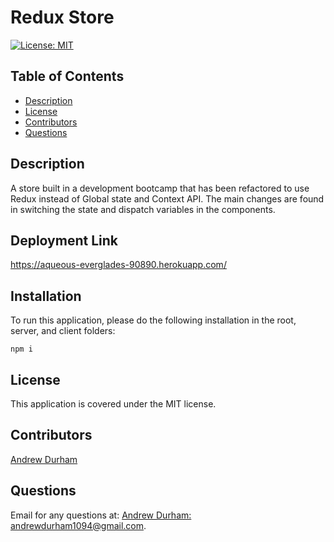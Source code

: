 # Redux Store
[![License: MIT](https://img.shields.io/badge/license-MIT-yellow)](https://opensource.org/licenses/MIT)
## Table of Contents

* [Description](#description)
* [License](#license)
* [Contributors](#contributors)
* [Questions](#questions)
## Description
A store built in a development bootcamp that has been refactored to use Redux instead of Global state and Context API. The main changes are found in switching the state and dispatch variables in the components.
## Deployment Link
https://aqueous-everglades-90890.herokuapp.com/

## Installation

To run this application, please do the following installation in the root, server, and client folders:

`
npm i
`
## License

This application is covered under the MIT license.
## Contributors

[Andrew Durham](https://github.com/andydhpkp)
## Questions

Email for any questions at: 
[Andrew Durham: andrewdurham1094@gmail.com](mailto:andrewdurham1094@gmail.com).